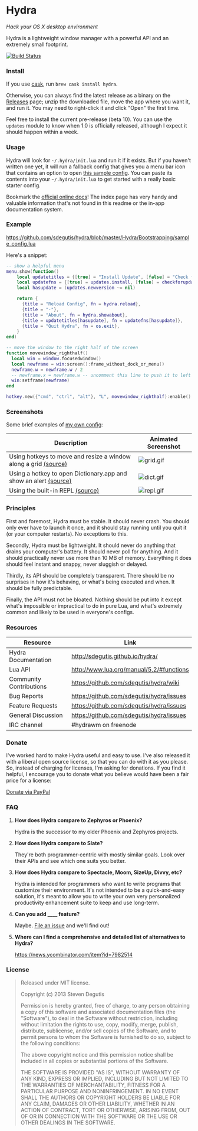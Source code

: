 # Hydra

*Hack your OS X desktop environment*

Hydra is a lightweight window manager with a powerful API and an extremely small footprint.

[![Build Status](https://travis-ci.org/sdegutis/hydra.svg?branch=master)](https://travis-ci.org/sdegutis/hydra)

### Install

If you use [cask](http://caskroom.io/), run `brew cask install hydra`.

Otherwise, you can always find the latest release as a binary on the
[Releases](https://github.com/sdegutis/hydra/releases) page; unzip the
downloaded file, move the app where you want it, and run it. You may
need to right-click it and click "Open" the first time.

Feel free to install the current pre-release (beta 10). You can use the
`updates` module to know when 1.0 is officially released, although I
expect it should happen within a week.

### Usage

Hydra will look for `~/.hydra/init.lua` and run it if it exists. But
if you haven't written one yet, it will run a fallback config that
gives you a menu bar icon that contains an option to open
[this sample config](https://github.com/sdegutis/hydra/blob/master/Hydra/Bootstrapping/sample_config.lua).
You can paste its contents into your `~/.hydra/init.lua` to get
started with a really basic starter config.

Bookmark the [official online docs](http://sdegutis.github.io/hydra/)!
The index page has very handy and valuable information that's not
found in this readme or the in-app documentation system.

### Example

https://github.com/sdegutis/hydra/blob/master/Hydra/Bootstrapping/sample_config.lua

Here's a snippet:
~~~lua
-- show a helpful menu
menu.show(function()
    local updatetitles = {[true] = "Install Update", [false] = "Check for Update..."}
    local updatefns = {[true] = updates.install, [false] = checkforupdates}
    local hasupdate = (updates.newversion ~= nil)

    return {
      {title = "Reload Config", fn = hydra.reload},
      {title = "-"},
      {title = "About", fn = hydra.showabout},
      {title = updatetitles[hasupdate], fn = updatefns[hasupdate]},
      {title = "Quit Hydra", fn = os.exit},
    }
end)

-- move the window to the right half of the screen
function movewindow_righthalf()
  local win = window.focusedwindow()
  local newframe = win:screen():frame_without_dock_or_menu()
  newframe.w = newframe.w / 2
  -- newframe.x = newframe.w -- uncomment this line to push it to left side of screen
  win:setframe(newframe)
end

hotkey.new({"cmd", "ctrl", "alt"}, "L", movewindow_righthalf):enable()
~~~

### Screenshots

Some brief examples of [my own config](https://github.com/sdegutis/dotfiles/blob/osx/home/.hydra/init.lua):

| Description                                                                                                                                     | Animated Screenshot                                                                       |
|-------------------------------------------------------------------------------------------------------------------------------------------------|-------------------------------------------------------------------------------------------|
| Using hotkeys to move and resize a window along a grid [(source)](https://github.com/sdegutis/dotfiles/blob/osx/home/.hydra/init.lua#L43-L50)   | ![grid.gif](https://raw.githubusercontent.com/sdegutis/hydra/master/screenshots/grid.gif) |
| Using a hotkey to open Dictionary.app and show an alert [(source)](https://github.com/sdegutis/dotfiles/blob/osx/home/.hydra/init.lua#L20-L25)  | ![dict.gif](https://raw.githubusercontent.com/sdegutis/hydra/master/screenshots/dict.gif) |
| Using the built-in REPL [(source)](https://github.com/sdegutis/dotfiles/blob/osx/home/.hydra/init.lua#L53)                                      | ![repl.gif](https://raw.githubusercontent.com/sdegutis/hydra/master/screenshots/repl.gif) |

### Principles

First and foremost, Hydra must be stable. It should never crash. You
should only ever have to launch it once, and it should stay running
until you quit it (or your computer restarts). No exceptions to this.

Secondly, Hydra must be lightweight. It should never do anything that
drains your computer's battery. It should never poll for anything. And
it should practically never use more than 10 MB of memory. Everything
it does should feel instant and snappy, never sluggish or delayed.

Thirdly, its API should be completely transparent. There should be no
surprises in how it's behaving, or what's being executed and when. It
should be fully predictable.

Finally, the API must not be bloated. Nothing should be put into it
except what's impossible or impractical to do in pure Lua, and what's
extremely common and likely to be used in everyone's configs.

### Resources

Resource                 | Link
-------------------------|------------------------------------------
Hydra Documentation      | http://sdegutis.github.io/hydra/
Lua API                  | http://www.lua.org/manual/5.2/#functions
Community Contributions  | https://github.com/sdegutis/hydra/wiki
Bug Reports              | https://github.com/sdegutis/hydra/issues
Feature Requests         | https://github.com/sdegutis/hydra/issues
General Discussion       | https://github.com/sdegutis/hydra/issues
IRC channel              | #hydrawm on freenode

### Donate

I've worked hard to make Hydra useful and easy to use. I've also
released it with a liberal open source license, so that you can do
with it as you please. So, instead of charging for licenses, I'm
asking for donations. If you find it helpful, I encourage you to
donate what you believe would have been a fair price for a license:

[Donate via PayPal](https://www.paypal.com/cgi-bin/webscr?business=sbdegutis@gmail.com&cmd=_donations&item_name=Hydra.app%20donation)

### FAQ

1. **How does Hydra compare to Zephyros or Phoenix?**

   Hydra is the successor to my older Phoenix and Zephyros projects.

2. **How does Hydra compare to Slate?**

   They're both programmer-centric with mostly similar goals. Look
   over their APIs and see which one suits you better.

3. **How does Hydra compare to Spectacle, Moom, SizeUp, Divvy, etc?**

   Hydra is intended for programmers who want to write programs that
   customize their environment. It's not intended to be a
   quick-and-easy solution, it's meant to allow you to write your own
   very personalized productivity enhancement suite to keep and use
   long-term.

4. **Can you add ____ feature?**

   Maybe. [File an issue](https://github.com/sdegutis/hydra/issues/new) and we'll find out!

5. **Where can I find a comprehensive and detailed list of alternatives to Hydra?**

   https://news.ycombinator.com/item?id=7982514


### License

> Released under MIT license.
>
> Copyright (c) 2013 Steven Degutis
>
> Permission is hereby granted, free of charge, to any person obtaining a copy
> of this software and associated documentation files (the "Software"), to deal
> in the Software without restriction, including without limitation the rights
> to use, copy, modify, merge, publish, distribute, sublicense, and/or sell
> copies of the Software, and to permit persons to whom the Software is
> furnished to do so, subject to the following conditions:
>
> The above copyright notice and this permission notice shall be included in
> all copies or substantial portions of the Software.
>
> THE SOFTWARE IS PROVIDED "AS IS", WITHOUT WARRANTY OF ANY KIND, EXPRESS OR
> IMPLIED, INCLUDING BUT NOT LIMITED TO THE WARRANTIES OF MERCHANTABILITY,
> FITNESS FOR A PARTICULAR PURPOSE AND NONINFRINGEMENT. IN NO EVENT SHALL THE
> AUTHORS OR COPYRIGHT HOLDERS BE LIABLE FOR ANY CLAIM, DAMAGES OR OTHER
> LIABILITY, WHETHER IN AN ACTION OF CONTRACT, TORT OR OTHERWISE, ARISING FROM,
> OUT OF OR IN CONNECTION WITH THE SOFTWARE OR THE USE OR OTHER DEALINGS IN
> THE SOFTWARE.
